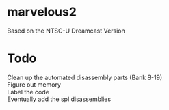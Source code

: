 # marvelous2
  Based on the NTSC-U Dreamcast Version

# Todo
  Clean up the automated disassembly parts (Bank 8-19)\
  Figure out memory\
  Label the code\
  Eventually add the spl disassemblies
